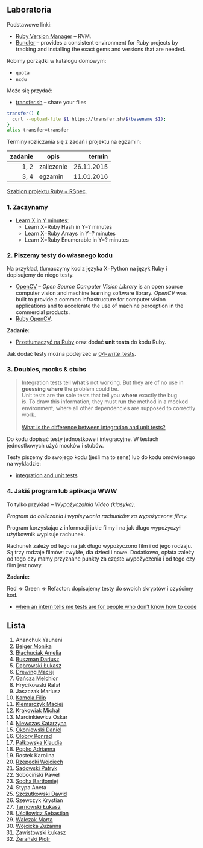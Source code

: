 ## Laboratoria

Podstawowe linki:

* [Ruby Version Manager](http://rvm.io/) – RVM.
* [Bundler](http://bundler.io/) – provides a consistent environment
  for Ruby projects by tracking and installing the exact gems and
  versions that are needed.

Robimy porządki w katalogu domowym:

* `quota`
* `ncdu`

Może się przydać:

* [transfer.sh](https://transfer.sh/) –
  share your files

```sh
transfer() {
  curl --upload-file $1 https://transfer.sh/$(basename $1);
}
alias transfer=transfer
```

Terminy rozliczania się z zadań i projektu na egzamin:

| zadanie | opis       | termin     |
|--------:|----------- |-----------:|
| 1, 2    | zaliczenie | 26.11.2015 |
| 3, 4    | egzamin    | 11.01.2016 |

[Szablon projektu Ruby + RSpec](https://github.com/egzamin/solutions-tar).


### 1. Zaczynamy

* [Learn X in Y minutes](http://learnxinyminutes.com/docs/ruby/):
  * Learn X=Ruby Hash in Y=? minutes
  * Learn X=Ruby Arrays in Y=? minutes
  * Learn X=Ruby Enumerable in Y=? minutes


### 2. Piszemy testy do własnego kodu

Na przykład, tłumaczymy kod z języka X=Python na język Ruby
i dopisujemy do niego testy.

* [OpenCV](http://opencv.org/) – *Open Source Computer Vision Library*
  is an open source computer vision and machine learning software
  library. *OpenCV* was built to provide a common infrastructure for
  computer vision applications and to accelerate the use of machine
  perception in the commercial products.
* [Ruby OpenCV](https://github.com/ruby-opencv/ruby-opencv).

**Zadanie:**

* [Przetłumaczyć na Ruby](labs/01-opencv) oraz dodać **unit tests**
  do kodu Ruby.

Jak dodać testy można podejrzeć
w [04-write_tests](https://github.com/egzamin/tar/tree/master/labs/04-write_tests).


### 3. Doubles, mocks & stubs

> Integration tests tell **what**’s not working. But they are of no use in<br>
> **guessing where** the problem could be.<br>
> Unit tests are the sole tests that tell you **where** exactly the bug<br>
> is. To draw this information, they must run the method in a mocked<br>
> environment, where all other dependencies are supposed to correctly work.<br>
> <br>
> [What is the difference between integration and unit tests?](http://stackoverflow.com/questions/10752/what-is-the-difference-between-integration-and-unit-tests)

Do kodu dopisać testy jednostkowe i integracyjne.
W testach jednostkowych użyć mocków i stubów.

Testy piszemy do swojego kodu (jeśli ma to sens)
lub do kodu omówionego na wykładzie:

* [integration and unit tests](https://github.com/egzamin/tar/tree/master/labs/05-integration_tests)


### 4. Jakiś program lub aplikacja WWW

To tylko przykład – *Wypożyczalnia Video (klasyka)*.

*Program do obliczania i wypisywania rachunków za wypożyczone filmy.*

Program korzystając z informacji jakie filmy i na jak długo
wypożyczył użytkownik wypisuje rachunek.

Rachunek zależy od tego na jak długo wypożyczono film
i od jego rodzaju. Są trzy rodzaje filmów: zwykłe, dla dzieci
i nowe. Dodatkowo, opłata zależy od tego czy mamy przyznane
punkty za częste wypożyczenia i od tego czy film jest nowy.

**Zadanie:**

Red ⇒ Green ⇒ Refactor: dopisujemy testy do swoich skryptów i czyścimy kod.

* [when an intern tells me tests are for people who don’t know how to code](http://thecodinglove.com/post/43737038742/when-an-intern-tells-me-tests-are-for-people-who-dont)


## Lista

1. Ananchuk Yauheni
1. [Beiger Monika](https://github.com/mbeiger/Ruby)
1. [Błachuciak Amelia](https://github.com/erathiel/tar-2015)
1. [Buszman Dariusz](https://github.com/dbuszman/tar-2015)
1. [Dąbrowski Łukasz](https://github.com/ldabrowski/rspec-template)
1. [Drewing Maciej](https://github.com/Niedwiediew/Ruby)
1. [Gańcza Melchior](https://github.com/Melgan/ruby)
1. Hrycikowski Rafał
1. Jaszczak Mariusz
1. [Kamola Filip](https://github.com/fkamola/Ruby)
1. [Klemarczyk Maciej](https://github.com/mklemarczyk/test-15-ruby/wiki)
1. [Krakowiak Michał](https://github.com/mkrakowiak/rspec-template)
1. Marcinkiewicz Oskar
1. [Niewczas Katarzyna](https://github.com/kniewczas/ruby)
1. [Okoniewski Daniel](https://github.com/okoniewskid/Ruby)
1. [Olobry Konrad](https://github.com/Kombi92/Ruby1)
1. [Pałkowska Klaudia](https://github.com/kpalkowska/Ruby)
1. [Popko Adrianna](https://github.com/AdriannaPopko/Ruby)
1. Rostek Karolina
1. [Rzepecki Wojciech](https://github.com/wojtasss/testowanie-ruby-lab)
1. [Sadowski Patryk](https://github.com/psadowski/ruby_testy)
1. Sobociński Paweł
1. [Socha Bartłomiej](https://github.com/bsocha/Ruby)
1. Stypa Aneta
1. [Szczutkowski Dawid](https://github.com/dszczutkowski/Ruby)
1. Szewczyk Krystian
1. [Tarnowski Łukasz](https://github.com/ltarnowski1/PierwszeRepo)
1. [Uściłowicz Sebastian](https://github.com/suscilowicz/Ruby)
1. [Walczak Marta](https://github.com/mawala/solutions-tar)
1. [Wójcicka Zuzanna](https://github.com/zwojcicka/ruby)
1. [Zawistowski Łukasz](https://github.com/lzawistowski/Testowanie-aplikacji-Ruby)
1. [Żerański Piotr](https://github.com/pzeranski/ruby)
